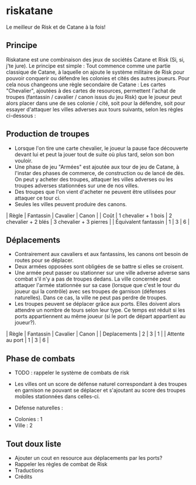 # riskatane
Le meilleur de Risk et de Catane à la fois!

Principe
--------------
Riskatane est une combinaison des jeux de sociétés Catane et Risk (Si, si, j'te jure). Le principe est simple : Tout commence comme une partie classique de Catane, à laquelle on ajoute le système militaire de Risk pour pouvoir conquerir ou défendre les colonies et cités des autres joueurs. Pour cela nous changeons une règle secondaire de Catane : Les cartes "Chevalier", ajoutées à des cartes de resources, permettent l'achat de troupes (fantassin / cavalier / canon issus du jeu Risk) que le joueur peut alors placer dans une de ses colonie / cité, soit pour la défendre, soit pour essayer d'attaquer les villes adverses aux tours suivants, selon les règles ci-dessous :

Production de troupes
--------------
+ Lorsque l'on tire une carte chevalier, le joueur la pause face découverte devant lui et peut la jouer tout de suite où plus tard, selon son bon vouloir.
+ Une phase de jeu "Armées" est ajoutée aux tour de jeu de Catane, à l'instar des phases de commerce, de construction ou de lancé de dés. On peut y acheter des troupes, attaquer les villes adverses ou les troupes adverses stationnées sur une de nos villes.
+ Des troupes que l'on vient d'acheter ne peuvent être utilisées pour attaquer ce tour ci. 
+ Seules les villes peuvent produire des canons.

| Règle                | Fantassin            | Cavalier             | Canon                   |
| Coût                 | 1 chevalier + 1 bois | 2 chevalier + 2 blés | 3 chevalier + 3 pierres |
| Équivalent fantassin | 1                    | 3                    | 6                       |

Déplacements
--------------
+ Contrairement aux cavaliers et aux fantassins, les canons ont besoin de routes pour se déplacer.
+ Deux armées opposées sont obligées de se battre si elles se croisent.
+ Une armée peut passer ou stationner sur une ville adverse adverse sans combat s'il n'y a pas de troupes dedans. La ville concernée peut attaquer l'armée stationnée sur sa case (lorsque que c'est le tour du joueur qui la contrôle) avec ses troupes de garnison (défenses naturelles). Dans ce cas, la ville ne peut pas perdre de troupes.
+ Les troupes peuvent se déplacer grâce aux ports. Elles doivent alors attendre un nombre de tours selon leur type. Ce temps est réduit si les ports appartiennent au même joueur (si le port de départ appartient au joueur?).

| Règle           | Fantassin | Cavalier | Canon |
| Deplacements    | 2         | 3        | 1     |
| Attente au port | 1         | 3        | 6     |


Phase de combats
--------------
+ TODO : rappeler le système de combats de risk
+ Les villes ont un score de défense naturel correspondant à des troupes en garnison ne pouvant se déplacer et s'ajoutant au score des troupes mobiles stationnées dans celles-ci.


+ Défense naturelles :
 - Colonies : 1
 - Ville    : 2

Tout doux liste 
-----------------
+ Ajouter un cout en resource aux déplacements par les ports?
+ Rappeler les règles de combat de Risk
+ Traductions
+ Crédits

